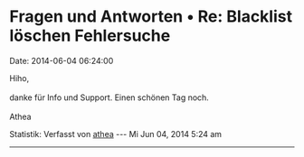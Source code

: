 Fragen und Antworten • Re: Blacklist löschen Fehlersuche
========================================================

Date: 2014-06-04 06:24:00

Hiho,\
\
danke für Info und Support. Einen schönen Tag noch.\
\
Athea

Statistik: Verfasst von
[athea](http://forum.yacy-websuche.de/memberlist.php?mode=viewprofile&u=9414)
--- Mi Jun 04, 2014 5:24 am

------------------------------------------------------------------------
